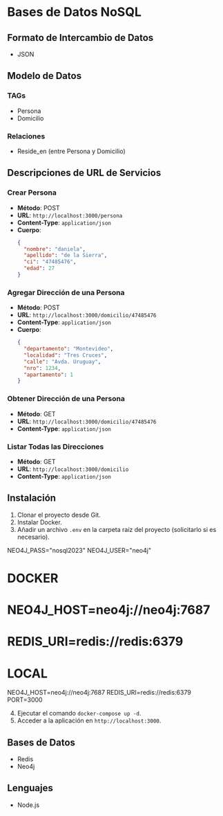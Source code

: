 # Bases de Datos NoSQL

## Formato de Intercambio de Datos

- JSON

## Modelo de Datos

### TAGs

- Persona
- Domicilio

### Relaciones

- Reside_en (entre Persona y Domicilio)

## Descripciones de URL de Servicios

### Crear Persona

- **Método**: POST
- **URL**: `http://localhost:3000/persona`
- **Content-Type**: `application/json`
- **Cuerpo**:
  ```json
  {
    "nombre": "daniela",
    "apellido": "de la Sierra",
    "ci": "47485476",
    "edad": 27
  }
  ```

### Agregar Dirección de una Persona

- **Método**: POST
- **URL**: `http://localhost:3000/domicilio/47485476`
- **Content-Type**: `application/json`
- **Cuerpo**:
  ```json
  {
    "departamento": "Montevideo",
    "localidad": "Tres Cruces",
    "calle": "Avda. Uruguay",
    "nro": 1234,
    "apartamento": 1
  }
  ```

### Obtener Dirección de una Persona

- **Método**: GET
- **URL**: `http://localhost:3000/domicilio/47485476`
- **Content-Type**: `application/json`

### Listar Todas las Direcciones

- **Método**: GET
- **URL**: `http://localhost:3000/domicilio`
- **Content-Type**: `application/json`

## Instalación

1. Clonar el proyecto desde Git.
2. Instalar Docker.
3. Añadir un archivo `.env` en la carpeta raíz del proyecto (solicitarlo si es necesario).

NEO4J_PASS="nosql2023"
NEO4J_USER="neo4j"

# DOCKER

# NEO4J_HOST=neo4j://neo4j:7687

# REDIS_URI=redis://redis:6379

# LOCAL

NEO4J_HOST=neo4j://neo4j:7687
REDIS_URI=redis://redis:6379
PORT=3000

4. Ejecutar el comando `docker-compose up -d`.
5. Acceder a la aplicación en `http://localhost:3000`.

## Bases de Datos

- Redis
- Neo4j

## Lenguajes

- Node.js
